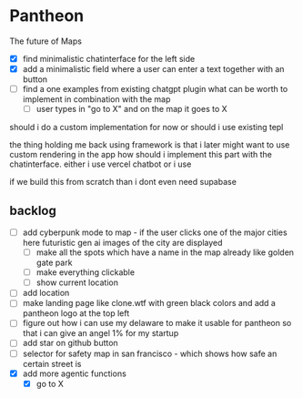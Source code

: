 # Pantheon

The future of Maps

- [x] find minimalistic chatinterface for the left side
- [x] add a minimalistic field where a user can enter a text together with an button
- [ ] find a one examples from existing chatgpt plugin what can be worth to implement in combination with the map
    - [ ] user types in "go to X" and on the map it goes to X

should i do a custom implementation for now or should i use existing tepl

the thing holding me back using framework is that i later might want to use custom rendering in the app
how should i implement this part with the chatinterface. either i use vercel chatbot or i use 


if we build this from scratch than i dont even need supabase


## backlog

- [ ] add cyberpunk mode to map - if the user clicks one of the major cities here futuristic gen ai images of the city are displayed
    - [ ] make all the spots which have a name in the map already like golden gate park 
    - [ ] make everything clickable
    - [ ] show current location
- [ ] add location 
- [ ] make landing page like clone.wtf with green black colors and add a pantheon logo at the top left
- [ ] figure out how i can use my delaware to make it usable for pantheon so that i can give an angel 1% for my startup
- [ ] add star on github button
- [ ] selector for safety map in san francisco - which shows how safe an certain street is
- [x] add more agentic functions
    - [x] go to X